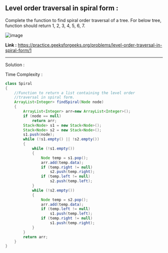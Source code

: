 ## Level order traversal in spiral form :

Complete the function to find spiral order traversal of a tree. For below tree, function should return 1, 2, 3, 4, 5, 6, 7.

![image](https://user-images.githubusercontent.com/23376002/159678373-060428ce-0561-48ce-ba4f-d7990d6c606a.png)

**Link :** https://practice.geeksforgeeks.org/problems/level-order-traversal-in-spiral-form/1

----------------------------------------------------------------------------------------------------------------------------------------------


Solution :

Time Complexity :


```java
class Spiral
{
    //Function to return a list containing the level order 
    //traversal in spiral form.	
    ArrayList<Integer> findSpiral(Node node) 
    {
        ArrayList<Integer> arr=new ArrayList<Integer>();
        if (node == null) 
            return arr; 
        Stack<Node> s1 = new Stack<Node>();  
        Stack<Node> s2 = new Stack<Node>();  
        s1.push(node); 
        while (!s1.empty() || !s2.empty()) 
        { 
            while (!s1.empty()) 
            { 
                Node temp = s1.pop(); 
                arr.add(temp.data);
                if (temp.right != null) 
                    s2.push(temp.right); 
                if (temp.left != null) 
                    s2.push(temp.left); 
            }
            while (!s2.empty()) 
            { 
                Node temp = s2.pop();
                arr.add(temp.data); 
                if (temp.left != null) 
                    s1.push(temp.left); 
                if (temp.right != null) 
                    s1.push(temp.right); 
            } 
        }
        return arr;
    }
}
```



